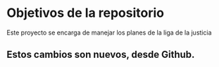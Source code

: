 # Objetivos de la repositorio

Este proyecto se encarga de manejar los planes de la liga de la justicia


## Estos cambios son nuevos, desde Github.
